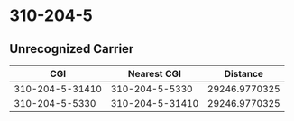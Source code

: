 # 310-204-5
## Unrecognized Carrier


| CGI | Nearest CGI | Distance |
|-----|-------------|----------|
| 310-204-5-31410 | 310-204-5-5330 | 29246.9770325 |
| 310-204-5-5330 | 310-204-5-31410 | 29246.9770325 |
